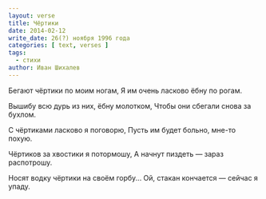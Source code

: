 ```yaml
---
layout: verse
title: Чёртики
date: 2014-02-12
write_date: 26(?) ноября 1996 года
categories: [ text, verses ]
tags:
  - стихи
author: Иван Шихалев
---
```

Бегают чёртики по моим ногам,
Я им очень ласково ёбну по рогам.

Вышибу всю дурь из них, ёбну молотком,
Чтобы они сбегали снова за бухлом.

С чёртиками ласково я поговорю,
Пусть им будет больно, мне-то похую.

Чёртиков за хвостики я потормошу,
А начнут пиздеть — зараз распотрошу.

Носят водку чёртики на своём горбу...
Ой, стакан кончается — сейчас я упаду.
